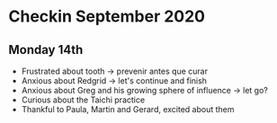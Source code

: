 # Checkin September 2020

## Monday 14th
- Frustrated about tooth -> prevenir antes que curar
- Anxious about Redgrid -> let's continue and finish
- Anxious about Greg and his growing sphere of influence -> let go?
- Curious about the Taichi practice
- Thankful to Paula, Martin and Gerard, excited about them